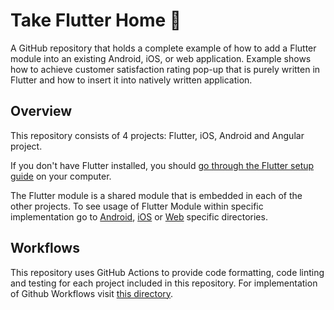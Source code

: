 # Take Flutter Home 🧪

A GitHub repository that holds a complete example of how to add a Flutter module into an existing Android, iOS, or web application.
Example shows how to achieve customer satisfaction rating pop-up that is purely written in Flutter and how to insert it into natively written application.

## Overview

This repository consists of 4 projects: Flutter, iOS, Android and Angular project.

If you don't have Flutter installed, you should [go through the Flutter setup guide](https://docs.flutter.dev/get-started/install) on your computer.

The Flutter module is a shared module that is embedded in each of the other projects. To see usage of Flutter Module within specific implementation go to [Android](https://github.com/VGVentures/take-flutter-home/tree/main/newsfeed_android/README.md), [iOS](https://github.com/VGVentures/take-flutter-home/tree/main/newsfeed_ios/README.md) or [Web](https://github.com/VGVentures/take-flutter-home/tree/main/newsfeed_angular/README.md) specific directories.

## Workflows

This repository uses GitHub Actions to provide code formatting, code linting and testing for each project included in this repository. For implementation of Github Workflows visit [this directory](https://github.com/VGVentures/take-flutter-home/tree/main/.github/workflows).
